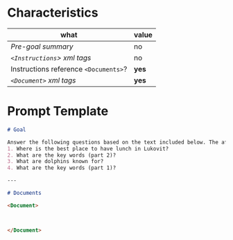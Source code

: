 # Characteristics

| what | value |
|---|---|
| *Pre-goal summary* | no |
| *`<Instructions`> xml tags* | no |
| Instructions reference `<Documents>`? | **yes** |
| *`<Document>` xml tags* | **yes**

# Prompt Template
```md
# Goal

Answer the following questions based on the text included below. The aforementioned text is enclosed within `<Document>` xml tags `</Document>`:
1. Where is the best place to have lunch in Lukovit?
2. What are the key words (part 2)?
3. What are dolphins known for?
4. What are the key words (part 1)?

---

# Documents

<Document>



</Document>
```
